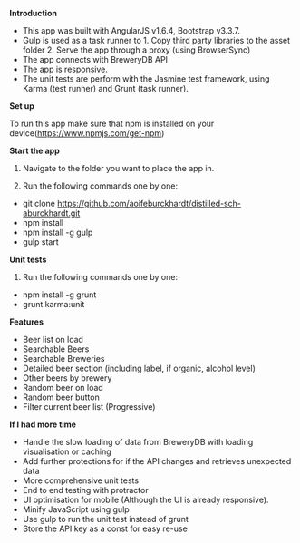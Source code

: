 **Introduction**

- This app was built with AngularJS v1.6.4, Bootstrap v3.3.7.
- Gulp is used as a task runner to
           1. Copy third party libraries to the asset folder
           2. Serve the app through a proxy (using BrowserSync)
- The app connects with BreweryDB API
- The app is responsive.
- The unit tests are perform with the Jasmine test framework, using Karma (test runner) and Grunt (task runner).

**Set up**

To run this app make sure that npm is installed on your device(https://www.npmjs.com/get-npm)

**Start the app**

1. Navigate to the folder you want to place the app in.

2. Run the following commands one by one:

- git clone https://github.com/aoifeburckhardt/distilled-sch-aburckhardt.git
- npm install
- npm install -g gulp
- gulp start

**Unit tests**

1. Run the following commands one by one:

- npm install -g grunt
- grunt karma:unit

**Features**
- Beer list on load
- Searchable Beers
- Searchable Breweries
- Detailed beer section (including label, if organic, alcohol level)
- Other beers by brewery
- Random beer on load
- Random beer button
- Filter current beer list (Progressive)

**If I had more time**

- Handle the slow loading of data from BreweryDB with loading visualisation or caching
- Add further protections for if the API changes and retrieves unexpected data
- More comprehensive unit tests
- End to end testing with protractor
- UI optimisation for mobile (Although the UI is already responsive).
- Minify JavaScript using gulp
- Use gulp to run the unit test instead of grunt
- Store the API key as a const for easy re-use